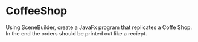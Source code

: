 # CoffeeShop

Using SceneBuilder, create a JavaFx program that replicates a Coffe Shop.
In the end the orders should be printed out like a reciept.
